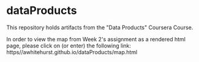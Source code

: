 # dataProducts
This repository holds artifacts from the "Data Products" Coursera Course.

In order to view the map from Week 2's assignment as a rendered html page,
please click on (or enter) the following link:
https//awhitehurst.github.io/dataProducts/map.html
